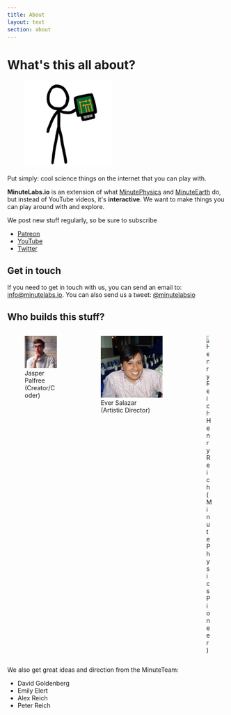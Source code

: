 ```yaml
---
title: About
layout: text
section: about
---
```


# What's this all about?

<figure class="is-pulled-right">
  <img src="/assets/images/decorations/Hardware.png" title="Microchip" width="200">
</figure>

Put simply: cool science things on the internet that you can play with.

**MinuteLabs.io** is an extension of what [MinutePhysics][mp] and [MinuteEarth][me] do, but instead of YouTube videos, it's **interactive**. We want to make things you can play around with and explore.

We post new stuff regularly, so be sure to subscribe
* [Patreon][sub]
* [YouTube][youtube]
* [Twitter][twitter]

## Get in touch

If you need to get in touch with us, you can send an email to: [info@minutelabs.io](mailto:info@minutelabs.io). You can also send us a tweet: [@minutelabsio][twitter]


## Who builds this stuff?

<div class="columns is-centered">
  <div class="column is-narrow is-one-third">
    <figure class="image">
      <img class="is-rounded" src="/assets/images/people/jasper.jpg" alt="Jasper Palfree">
      <figcaption>
        Jasper Palfree <br> (Creator/Coder)
      </figcaption>
    </figure>
  </div>
  <div class="column is-narrow is-one-third">
    <figure class="image">
      <img class="is-rounded" src="/assets/images/people/ever.jpg" alt="Ever Salazar">
      <figcaption>
        Ever Salazar <br> (Artistic Director)
      </figcaption>
    </figure>
  </div>
  <div class="column is-narrow is-one-third">
    <figure class="image">
      <img class="is-rounded" src="/assets/images/people/henry.jpg" alt="Henry Reich">
      <figcaption>
        Henry Reich <br> (MinutePhysics Pioneer)
      </figcaption>
    </figure>
  </div>
</div>

We also get great ideas and direction from the MinuteTeam:

* David Goldenberg
* Emily Elert
* Alex Reich
* Peter Reich

[twitter]: http://twitter.com/minutelabsio
[youtube]: https://www.youtube.com/user/minutelabsio
[mp]: http://youtube.com/minutephysics
[me]: http://youtube.com/minuteearth
[sub]: https://patreon.com/minutelabsio
